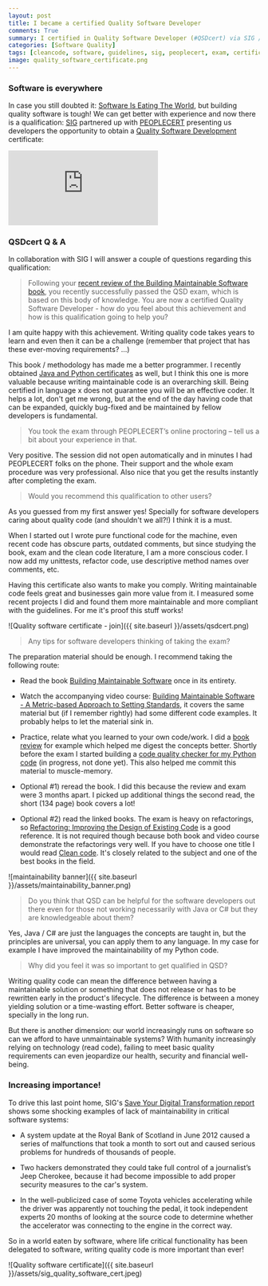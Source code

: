 ```yaml
---
layout: post
title: I became a certified Quality Software Developer
comments: True
summary: I certified in Quality Software Developer (#QSDcert) via SIG / PEOPLECERT. In this post I share what the exam is about, why I think it is a must have for a software developer, and how you can prepare for it.
categories: [Software Quality]
tags: [cleancode, software, guidelines, sig, peoplecert, exam, certifications, diploma]
image: quality_software_certificate.png
---
```


<h3>Software is everywhere</h3>

In case you still doubted it: [Software Is Eating The World](http://www.wsj.com/articles/SB10001424053111903480904576512250915629460), but building quality software is tough! We can get better with experience and now there is a qualification: [SIG](https://www.sig.eu/) partnered up with [PEOPLECERT](http://www.peoplecert.org) presenting us developers the opportunity to obtain a [Quality Software Development](https://www.sig.eu/en/bettercode/) certificate: 

<div class="container"><iframe src="https://www.youtube.com/embed/_sc1gt7abz0" frameborder="0" allowfullscreen class="video"></iframe></div>

<h3>QSDcert Q & A</h3>

In collaboration with SIG I will answer a couple of questions regarding this qualification:

> Following your [recent review of the Building Maintainable Software book](http://bobbelderbos.com/2016/03/building-maintainable-software/), you recently successfully passed the QSD exam, which is based on this body of knowledge. You are now a certified Quality Software Developer - how do you feel about this achievement and how is this qualification going to help you?

I am quite happy with this achievement. Writing quality code takes years to learn and even then it can be a challenge (remember that project that has these ever-moving requirements? ...)

This book / methodology has made me a better programmer. I recently obtained [Java and Python certificates](http://bobbelderbos.com/certifications) as well, but I think this one is more valuable because writing maintainable code is an overarching skill. Being certified in language x does not guarantee you will be an effective coder. It helps a lot, don't get me wrong, but at the end of the day having code that can be expanded, quickly bug-fixed and be maintained by fellow developers is fundamental.

> You took the exam through PEOPLECERT’s online proctoring – tell us a bit about your experience in that.

Very positive. The session did not open automatically and in minutes I had PEOPLECERT folks on the phone. Their support and the whole exam procedure was very professional. Also nice that you get the results instantly after completing the exam.

> Would you recommend this qualification to other users?

As you guessed from my first answer yes! Specially for software developers caring about quality code (and shouldn't we all?!) I think it is a must.

When I started out I wrote pure functional code for the machine, even recent code has obscure parts, outdated comments, but since studying the book, exam and the clean code literature, I am a more conscious coder. I now add my unittests, refactor code, use descriptive method names over comments, etc.

Having this certificate also wants to make you comply. Writing maintainable code feels great and businesses gain more value from it. I measured some recent projects I did and found them more maintainable and more compliant with the guidelines. For me it's proof this stuff works!

![Quality software certificate - join]({{ site.baseurl }}/assets/qsdcert.png)

> Any tips for software developers thinking of taking the exam?

The preparation material should be enough. I recommend taking the following route:

- Read the book [Building Maintainable Software](http://shop.oreilly.com/product/0636920049159.do) once in its entirety.

- Watch the accompanying video course: [Building Maintainable Software - A Metric-based Approach to Setting Standards](http://shop.oreilly.com/product/0636920048008.do), it covers the same material but (if I remember rightly) had some different code examples. It probably helps to let the material sink in.

- Practice, relate what you learned to your own code/work. I did a [book review](http://bobbelderbos.com/2016/03/building-maintainable-software/) for example which helped me digest the concepts better. Shortly before the exam I started building a [code quality checker for my Python code](https://github.com/bbelderbos/bms) (in progress, not done yet). This also helped me commit this material to muscle-memory.

- Optional #1) reread the book. I did this because the review and exam were 3 months apart. I picked up additional things the second read, the short (134 page) book covers a lot!

- Optional #2) read the linked books. The exam is heavy on refactorings, so [Refactoring: Improving the Design of Existing Code](https://www.amazon.com/Refactoring-Improving-Design-Existing-Code/dp/0201485672) is a good reference. It is not required though because both book and video course demonstrate the refactorings very well. If you have to choose one title I would read [Clean code](https://www.amazon.com/Clean-Code-Handbook-Software-Craftsmanship/dp/0132350882). It's closely related to the subject and one of the best books in the field.

![maintainability banner]({{ site.baseurl }}/assets/maintainability_banner.png)

> Do you think that QSD can be helpful for the software developers out there even for those not working necessarily with Java or C# but they are knowledgeable about them?

Yes, Java / C# are just the languages the concepts are taught in, but the principles are universal, you can apply them to any language. In my case for example I have improved the maintainability of my Python code.

> Why did you feel it was so important to get qualified in QSD?  

Writing quality code can mean the difference between having a maintainable solution or something that does not release or has to be rewritten early in the product's lifecycle. The difference is between a money yielding solution or a time-wasting effort. Better software is cheaper, specially in the long run.

But there is another dimension: our world increasingly runs on software so can we afford to have unmaintainable systems? With humanity increasingly relying on technology (read code), failing to meet basic quality requirements can even jeopardize our health, security and financial well-being. 

<h3>Increasing importance!</h3>

To drive this last point home, SIG's [Save Your Digital Transformation report](https://www.sig.eu/en/save-your-digital-transformation) shows some shocking examples of lack of maintainability in critical software systems:

* A system update at the Royal Bank of Scotland in June 2012 caused a series of malfunctions that took a month to sort out and caused serious problems for hundreds of thousands of people.

* Two hackers demonstrated they could take full control of a journalist’s Jeep Cherokee, because it had become impossible to add proper security measures to the car's system. 

* In the well-publicized case of some Toyota vehicles accelerating while the driver was apparently not touching the pedal, it took independent experts 20 months of looking at the source code to determine whether the accelerator was connecting to the engine in the correct way.

So in a world eaten by software, where life critical functionality has been delegated to software, writing quality code is more important than ever!

![Quality software certificate]({{ site.baseurl }}/assets/sig_quality_software_cert.jpeg)
